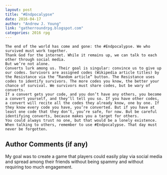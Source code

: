 ```yaml
---
layout: post
title: "#Endpocalypse"
date: 2016-04-17
author: "Andrew J. Young"
link: "gatherroundrpg.blogspot.com"
categories: 2016 rpg
---
```

```
The end of the world has come and gone: the #Endpocalypse. We who survived must work together.
Thank God for the internet. While it remains up, we can talk to each other through social media.
But we’re not alone.
Converts lurk among us. Their goal is singular: convince us to give up our codes. Survivors are assigned codes (Wikipedia article titles) by the Resistance via the “Random article” button. The Resistance uses codes to identify survivors. The more codes you know, the better your chance of survival. We survivors must share codes, but be wary of converts.
If a convert gets your code, and you don’t have any others, you become a convert yourself, and they’ll tell you so. If you have other codes, a convert will recite all the codes they already know, one by one. If they know every code you have, you’re converted. But if you have at least one code that they don’t, you’re safe, for now. But be careful identifying converts, because makes you a target for others.
You could always trust no one, but that would be a lonely existence.
When talking to others, remember to use #Endpocalypse. That day must never be forgotten.
```
## Author Comments (if any)

My goal was to create a game that players could easily play via social media and spread among their friends without being spammy and without requiring too much engagement.
